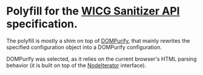 # Polyfill for the [WICG Sanitizer API](https://github.com/WICG/sanitizer-api/) specification.

The polyfill is mostly a shim on top of
[DOMPurify](https://github.com/cure53/DOMPurify/), that mainly rewrites the
specified configuration object into a DOMPurify configuration.

DOMPurify was selected, as it relies on the current browser's HTML parsing
behavior (it is built on top of the
[NodeIterator](https://developer.mozilla.org/en-US/docs/Web/API/NodeIterator)
interface).
